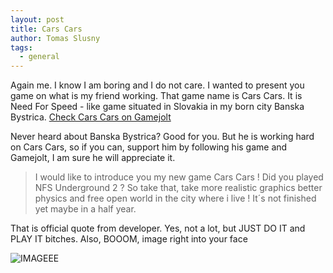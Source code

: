```yaml
---
layout: post
title: Cars Cars
author: Tomas Slusny
tags:
  - general
---
```


Again me. I know I am boring and I do not care. I wanted to present you game on what is my friend working.
That game name is Cars Cars. It is Need For Speed - like game situated in Slovakia in my born city Banska Bystrica. [Check Cars Cars on Gamejolt](http://gamejolt.com/games/cars-cars/68842)

Never heard about Banska Bystrica? Good for you. But he is working hard on Cars Cars, so if you can, support him by following his game and Gamejolt,
I am sure he will appreciate it.

> I would like to introduce you my new game Cars Cars !
> Did you played NFS Underground 2 ? So take that, take more
> realistic graphics better physics and free open world in the
> city where i live ! It´s not finished yet maybe in a half year.

That is official quote from developer. Yes, not a lot, but JUST DO IT and PLAY IT bitches. Also, BOOOM, image right into your face

![IMAGEEE](https://p5b4y2t6.ssl.hwcdn.net/screenshot-thumbnail/1100x2000/139185.jpg)

